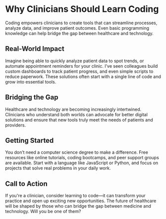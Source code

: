 # Why Clinicians Should Learn Coding

Coding empowers clinicians to create tools that can streamline processes, analyze data, and improve patient outcomes. Even basic programming knowledge can help bridge the gap between healthcare and technology.

## Real-World Impact

Imagine being able to quickly analyze patient data to spot trends, or automate appointment reminders for your clinic. I’ve seen colleagues build custom dashboards to track patient progress, and even simple scripts to reduce paperwork. These solutions often start with a single line of code and grow into essential tools.

## Bridging the Gap

Healthcare and technology are becoming increasingly intertwined. Clinicians who understand both worlds can advocate for better digital solutions and ensure that new tools truly meet the needs of patients and providers.

## Getting Started

You don’t need a computer science degree to make a difference. Free resources like online tutorials, coding bootcamps, and peer support groups are available. Start with a language like JavaScript or Python, and focus on projects that solve real problems in your daily work.

## Call to Action

If you're a clinician, consider learning to code—it can transform your practice and open up exciting new opportunities. The future of healthcare will be shaped by those who can bridge the gap between medicine and technology. Will you be one of them? 